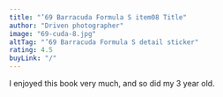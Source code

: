 ```yaml
---
title: "’69 Barracuda Formula S item08 Title"
author: "Driven photographer"
image: "69-cuda-8.jpg"
altTag: "’69 Barracuda Formula S detail sticker"
rating: 4.5
buyLink: "/"
---
```


I enjoyed this book very much, and so did my 3 year old.